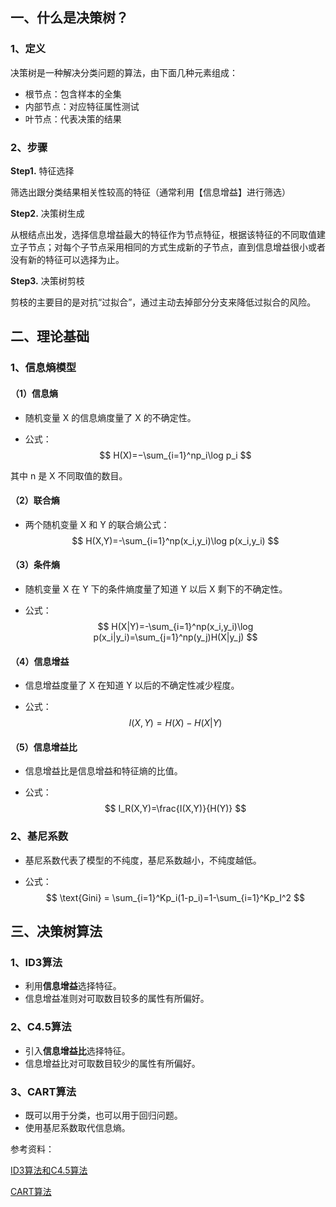 ## 一、什么是决策树？

### 1、定义

决策树是一种解决分类问题的算法，由下面几种元素组成：

- 根节点：包含样本的全集
- 内部节点：对应特征属性测试
- 叶节点：代表决策的结果

### 2、步骤

**Step1.** 特征选择

筛选出跟分类结果相关性较高的特征（通常利用【信息增益】进行筛选）

**Step2.** 决策树生成

从根结点出发，选择信息增益最大的特征作为节点特征，根据该特征的不同取值建立子节点；对每个子节点采用相同的方式生成新的子节点，直到信息增益很小或者没有新的特征可以选择为止。

**Step3.** 决策树剪枝

剪枝的主要目的是对抗“过拟合”，通过主动去掉部分分支来降低过拟合的风险。

## 二、理论基础

### 1、信息熵模型

#### （1）信息熵

- 随机变量 X 的信息熵度量了 X 的不确定性。

- 公式：
  $$
  H(X)=−\sum_{i=1}^np_i\log p_i
  $$

其中 n 是 X 不同取值的数目。

#### （2）联合熵

- 两个随机变量 X 和 Y 的联合熵公式：
  $$
  H(X,Y)=-\sum_{i=1}^np(x_i,y_i)\log p(x_i,y_i)
  $$

#### （3）条件熵

- 随机变量 X 在 Y 下的条件熵度量了知道 Y 以后 X 剩下的不确定性。

- 公式：
  $$
  H(X|Y)=-\sum_{i=1}^np(x_i,y_i)\log p(x_i|y_i)=\sum_{j=1}^np(y_j)H(X|y_j)
  $$

#### （4）信息增益

- 信息增益度量了 X 在知道 Y 以后的不确定性减少程度。

- 公式： 
  $$
  I(X,Y)=H(X)-H(X|Y)
  $$

#### （5）信息增益比

- 信息增益比是信息增益和特征熵的比值。

- 公式：
  $$
  I_R(X,Y)=\frac{I(X,Y)}{H(Y)}
  $$

### 2、基尼系数

- 基尼系数代表了模型的不纯度，基尼系数越小，不纯度越低。

- 公式：
  $$
  \text{Gini} = \sum_{i=1}^Kp_i(1-p_i)=1-\sum_{i=1}^Kp_I^2
  $$

## 三、决策树算法

### 1、ID3算法

- 利用**信息增益**选择特征。
- 信息增益准则对可取数目较多的属性有所偏好。

### 2、C4.5算法

- 引入**信息增益比**选择特征。
- 信息增益比对可取数目较少的属性有所偏好。

### 3、CART算法

- 既可以用于分类，也可以用于回归问题。
- 使用基尼系数取代信息熵。





参考资料：

[ID3算法和C4.5算法](https://www.cnblogs.com/pinard/p/6050306.html)

[CART算法](https://www.cnblogs.com/pinard/p/6053344.html)